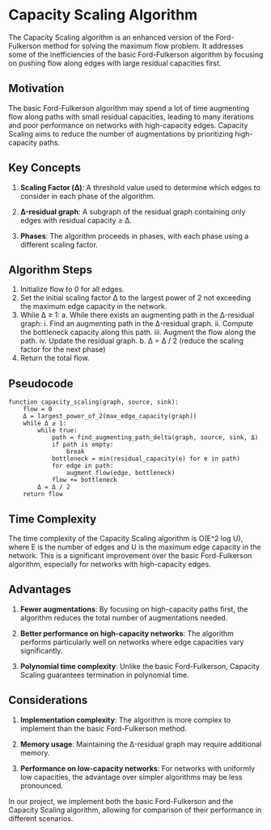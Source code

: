 # Capacity Scaling Algorithm

The Capacity Scaling algorithm is an enhanced version of the Ford-Fulkerson method for solving the maximum flow problem. It addresses some of the inefficiencies of the basic Ford-Fulkerson algorithm by focusing on pushing flow along edges with large residual capacities first.

## Motivation

The basic Ford-Fulkerson algorithm may spend a lot of time augmenting flow along paths with small residual capacities, leading to many iterations and poor performance on networks with high-capacity edges. Capacity Scaling aims to reduce the number of augmentations by prioritizing high-capacity paths.

## Key Concepts

1. **Scaling Factor (Δ)**: A threshold value used to determine which edges to consider in each phase of the algorithm.

2. **Δ-residual graph**: A subgraph of the residual graph containing only edges with residual capacity ≥ Δ.

3. **Phases**: The algorithm proceeds in phases, with each phase using a different scaling factor.

## Algorithm Steps

1. Initialize flow to 0 for all edges.
2. Set the initial scaling factor Δ to the largest power of 2 not exceeding the maximum edge capacity in the network.
3. While Δ ≥ 1:
   a. While there exists an augmenting path in the Δ-residual graph:
      i. Find an augmenting path in the Δ-residual graph.
      ii. Compute the bottleneck capacity along this path.
      iii. Augment the flow along the path.
      iv. Update the residual graph.
   b. Δ = Δ / 2 (reduce the scaling factor for the next phase)
4. Return the total flow.

## Pseudocode

```
function capacity_scaling(graph, source, sink):
    flow = 0
    Δ = largest_power_of_2(max_edge_capacity(graph))
    while Δ ≥ 1:
        while true:
            path = find_augmenting_path_delta(graph, source, sink, Δ)
            if path is empty:
                break
            bottleneck = min(residual_capacity(e) for e in path)
            for edge in path:
                augment_flow(edge, bottleneck)
            flow += bottleneck
        Δ = Δ / 2
    return flow
```

## Time Complexity

The time complexity of the Capacity Scaling algorithm is O(E^2 log U), where E is the number of edges and U is the maximum edge capacity in the network. This is a significant improvement over the basic Ford-Fulkerson algorithm, especially for networks with high-capacity edges.

## Advantages

1. **Fewer augmentations**: By focusing on high-capacity paths first, the algorithm reduces the total number of augmentations needed.

2. **Better performance on high-capacity networks**: The algorithm performs particularly well on networks where edge capacities vary significantly.

3. **Polynomial time complexity**: Unlike the basic Ford-Fulkerson, Capacity Scaling guarantees termination in polynomial time.

## Considerations

1. **Implementation complexity**: The algorithm is more complex to implement than the basic Ford-Fulkerson method.

2. **Memory usage**: Maintaining the Δ-residual graph may require additional memory.

3. **Performance on low-capacity networks**: For networks with uniformly low capacities, the advantage over simpler algorithms may be less pronounced.

In our project, we implement both the basic Ford-Fulkerson and the Capacity Scaling algorithm, allowing for comparison of their performance in different scenarios.